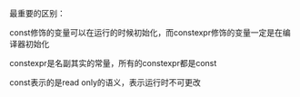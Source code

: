 最重要的区别：

const修饰的变量可以在运行的时候初始化，而constexpr修饰的变量一定是在编译器初始化

constexpr是名副其实的常量，所有的constexpr都是const

const表示的是read only的语义，表示运行时不可更改